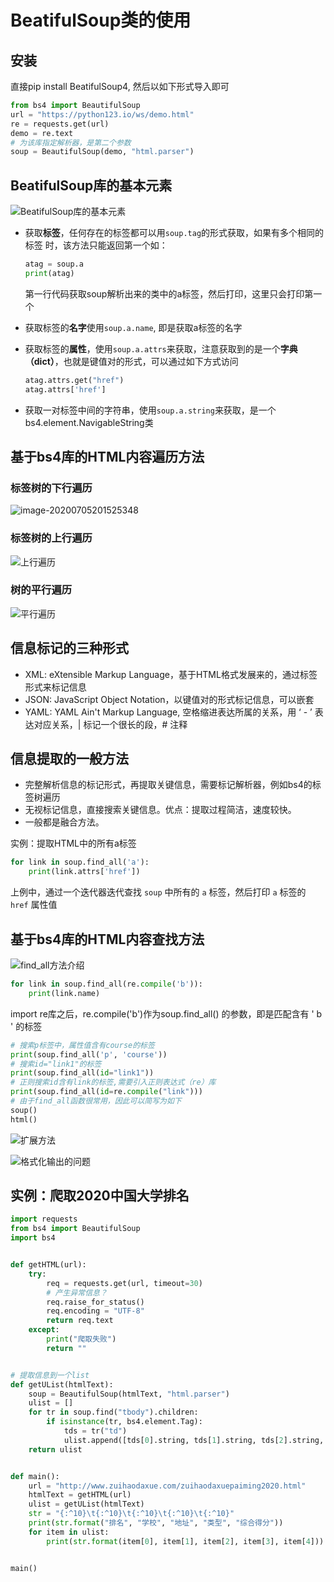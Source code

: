 # BeatifulSoup类的使用

## 安装

直接pip install BeatifulSoup4, 然后以如下形式导入即可

```python
from bs4 import BeautifulSoup
url = "https://python123.io/ws/demo.html"
re = requests.get(url)
demo = re.text
# 为该库指定解析器，是第二个参数
soup = BeautifulSoup(demo, "html.parser")
```

## BeatifulSoup库的基本元素

![BeatifulSoup库的基本元素](http://oos.sfzzz.xyz/2020_07_05_16_57_25_1.png)

* 获取**标签**，任何存在的标签都可以用```soup.tag```的形式获取，如果有多个相同的标签 时，该方法只能返回第一个如：

  ```python
  atag = soup.a
  print(atag)
  ```

  第一行代码获取soup解析出来的类中的a标签，然后打印，这里只会打印第一个

* 获取标签的**名字**使用```soup.a.name```, 即是获取a标签的名字

* 获取标签的**属性**，使用```soup.a.attrs```来获取，注意获取到的是一个**字典（dict）**，也就是键值对的形式，可以通过如下方式访问

  ```python
  atag.attrs.get("href")
  atag.attrs['href']
  ```

* 获取一对标签中间的字符串，使用`soup.a.string`来获取，是一个bs4.element.NavigableString类

## 基于bs4库的HTML内容遍历方法

### 标签树的下行遍历

![image-20200705201525348](http://oos.sfzzz.xyz/2020_07_05_20_15_25_1.png)

### 标签树的上行遍历

![上行遍历](http://oos.sfzzz.xyz/2020_07_05_20_25_29_1.png)

### 树的平行遍历

![平行遍历](http://oos.sfzzz.xyz/2020_07_05_23_06_42_1.png)

## 信息标记的三种形式

* XML: eXtensible Markup Language，基于HTML格式发展来的，通过标签形式来标记信息
* JSON: JavaScript Object Notation，以键值对的形式标记信息，可以嵌套
* YAML: YAML Ain't Markup Language, 空格缩进表达所属的关系，用 ‘ - ’ 表达对应关系，| 标记一个很长的段，# 注释

## 信息提取的一般方法

* 完整解析信息的标记形式，再提取关键信息，需要标记解析器，例如bs4的标签树遍历
* 无视标记信息，直接搜索关键信息。优点：提取过程简洁，速度较快。
* 一般都是融合方法。

实例：提取HTML中的所有a标签

```python
for link in soup.find_all('a'):
    print(link.attrs['href'])
```

上例中，通过一个迭代器迭代查找 `soup` 中所有的 `a` 标签，然后打印 `a` 标签的 `href` 属性值

## 基于bs4库的HTML内容查找方法

![find_all方法介绍](http://oos.sfzzz.xyz/2020_07_06_14_06_18_1.png)

```python
for link in soup.find_all(re.compile('b')):
    print(link.name)
```

import re库之后，re.compile('b')作为soup.find_all() 的参数，即是匹配含有 ' b ' 的标签

```python
# 搜索p标签中，属性值含有course的标签
print(soup.find_all('p', 'course'))
# 搜索id="link1"的标签
print(soup.find_all(id="link1"))
# 正则搜索id含有link的标签,需要引入正则表达式（re）库
print(soup.find_all(id=re.compile("link")))
# 由于find_all函数很常用，因此可以简写为如下
soup()
html()
```

![扩展方法](http://oos.sfzzz.xyz/2020_07_06_14_07_04_1.png)

![格式化输出的问题](http://oos.sfzzz.xyz/2020_07_06_15_35_59_1.png)

## 实例：爬取2020中国大学排名

```python
import requests
from bs4 import BeautifulSoup
import bs4


def getHTML(url):
    try:
        req = requests.get(url, timeout=30)
        # 产生异常信息？
        req.raise_for_status()
        req.encoding = "UTF-8"
        return req.text
    except:
        print("爬取失败")
        return ""


# 提取信息到一个list
def getUList(htmlText):
    soup = BeautifulSoup(htmlText, "html.parser")
    ulist = []
    for tr in soup.find("tbody").children:
        if isinstance(tr, bs4.element.Tag):
            tds = tr("td")
            ulist.append([tds[0].string, tds[1].string, tds[2].string, tds[3].string, tds[4].string])
    return ulist


def main():
    url = "http://www.zuihaodaxue.com/zuihaodaxuepaiming2020.html"
    htmlText = getHTML(url)
    ulist = getUList(htmlText)
    str = "{:^10}\t{:^10}\t{:^10}\t{:^10}\t{:^10}"
    print(str.format("排名", "学校", "地址", "类型", "综合得分"))
    for item in ulist:
        print(str.format(item[0], item[1], item[2], item[3], item[4]))


main()

```

